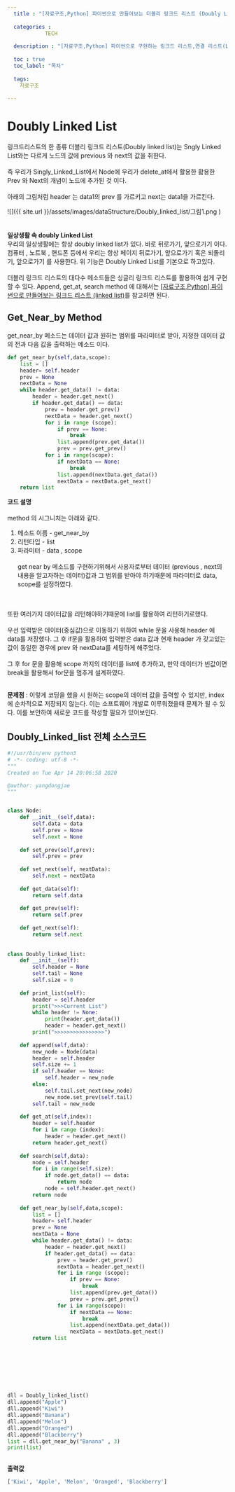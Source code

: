 ```yaml
---
  title : "[자료구조,Python] 파이썬으로 만들어보는 더블리 링크드 리스트 (Doubly Linked List), 연결 리스트"
    
  categories : 
            TECH
            
  description : "[자료구조,Python] 파이썬으로 구현하는 링크드 리스트,연결 리스트(Linked List) 자료구조"
        
  toc : true
  toc_label: "목차"
        
  tags:
    자료구조
            
--- 
```


#  Doubly Linked List
링크드리스트의 한 종류 더블리 링크드 리스트(Doubly linked list)는 Sngly Linked List와는 다르게 노드의 값에 previous 와 next의 값을 취한다. 
<br/>
<br/>
즉 우리가 Singly_Linked_List에서 Node에 우리가 delete_at에서 활용한 홤용한 Prev 와 Next의 개념이 노드에 추가된 것 이다. 
<br/>
<br/>
아래의 그림처럼 header 는  data1의 prev 를 가르키고 next는 data1을 가르킨다. 

![]({{ site.url }}/assets/images/dataStructure/Doubly_linked_list/그림1.png    )
<br/>
<br/>
<br/>
**일상생활 속 doubly Linked List**<br/>
우리의 일상생활에는 항상 doubly linked list가 있다. 바로 뒤로가기, 앞으로가기 이다. 컴퓨터 , 노트북 , 핸드폰 등에서 우리는 항상 페이지 뒤로가기, 앞으로가기 혹은 되돌리기, 앞으로가기 를 사용한다. 위 기능은 Doubly Linked List를 기본으로 하고있다. 
<br/>
<br/>
더블리 링크드 리스트의 대다수 메소드들은 싱글리 링크드 리스트를 활용하여 쉽게 구현할 수 있다.
Append, get_at, search method 에 대해서는 [[자료구조,Python] 파이썬으로 만들어보는 링크드 리스트 (linked list)](https://yangdongjae.github.io/자료구조/Linked_list/)를 참고하면 된다.

## Get_Near_by Method

get_near_by 메소드는 데이터 값과 원하는 범위를 파라미터로 받아, 지정한 데이터 값의 전과 다음 값을 출력하는 메소드 이다.

```python
def get_near_by(self,data,scope):
    list = [] 
    header= self.header
    prev = None
    nextData = None
    while header.get_data() != data:
        header = header.get_next()
        if header.get_data() == data:
            prev = header.get_prev()
            nextData = header.get_next()
            for i in range (scope):
                if prev == None:
                    break
                list.append(prev.get_data())
                prev = prev.get_prev()
            for i in range(scope):
                if nextData == None:
                    break
                list.append(nextData.get_data())
                nextData = nextData.get_next()
    return list
```
**코드 설명**
<br/>
<br/>
method 의 시그니처는  아래와 같다.
1. 메소드 이름 - get_near_by
2. 리턴타입 - list
3. 파라미터 - data , scope 
<br/><br/>
get near by 메소드를 구현하기위해서 사용자로부터 데이터 (previous , next의 내용을 알고자하는 데이터)값과 그 범위를 받아야 하기때문에 파라미터로 data, scope를 설정하였다.
<br/>
<br/>
또한 여러가지 데이터값을 리턴해야하기때문에 list를 활용하여 리턴하기로했다.
<br/>
<br/>
우선 입력받은 데이터(중심값)으로 이동하기 위하여 while 문을 사용해 header 에 data를 저장했다.
그 후 if문을 활용하여 입력받은 data 값과 현재 header 가 갖고있는 값이 동일한 경우에 prev 와 nextData를 세팅하게 해주었다.
<br/>
<br/>
그 후 for 문을 활용해 scope 까지의 데이터를 list에 추가하고, 만약 데이터가 빈값이면 break을 활용해서 for문을 멈추게 설계하였다.

<br/>
<br/>

**문제점** : 이렇게 코딩을 했을 시 원하는 scope의 데이터 값을 출력할 수 있지만, index에 순차적으로 저장되지 않는다. 이는 소프트웨어 개발로 이루워졌을때 문제가 될 수 있다. 이를 보안하여 새로운 코드를 작성할 필요가 있어보인다.

## Doubly_Linked_list 전체 소스코드
```python
#!/usr/bin/env python3
# -*- coding: utf-8 -*-
"""
Created on Tue Apr 14 20:06:58 2020

@author: yangdongjae
"""


class Node:
    def __init__(self,data):
        self.data = data
        self.prev = None
        self.next = None
    
    def set_prev(self,prev):
        self.prev = prev
        
    def set_next(self, nextData):
        self.next = nextData
        
    def get_data(self):
        return self.data
    
    def get_prev(self):
        return self.prev
    
    def get_next(self):
        return self.next
        
        
class Doubly_linked_list:
    def __init__(self):
        self.header = None
        self.tail = None
        self.size = 0
        
    def print_list(self):
        header = self.header
        print(">>>Current List")
        while header != None:
            print(header.get_data())
            header = header.get_next()
        print(">>>>>>>>>>>>>>>>")
        
    def append(self,data):
        new_node = Node(data)
        header = self.header
        self.size += 1
        if self.header == None:
            self.header = new_node
        else:
            self.tail.set_next(new_node)
            new_node.set_prev(self.tail)
        self.tail = new_node
         
    def get_at(self,index):
        header = self.header
        for i in range (index):
            header = header.get_next()
        return header.get_next()
    
    def search(self,data):
        node = self.header
        for i in range(self.size):
            if node.get_data() == data:
                return node
            node = self.header.get_next()
        return node
    
    def get_near_by(self,data,scope):
        list = [] 
        header= self.header
        prev = None
        nextData = None
        while header.get_data() != data:
            header = header.get_next()
            if header.get_data() == data:
                prev = header.get_prev()
                nextData = header.get_next()
                for i in range (scope):
                    if prev == None:
                        break
                    list.append(prev.get_data())
                    prev = prev.get_prev()
                for i in range(scope):
                    if nextData == None:
                        break
                    list.append(nextData.get_data())
                    nextData = nextData.get_next()
        return list

                
    

            
            
        

dll = Doubly_linked_list()
dll.append("Apple")
dll.append("Kiwi")
dll.append("Banana") 
dll.append("Melon")
dll.append("Oranged")
dll.append("Blackberry")   
list = dll.get_near_by("Banana" , 3)
print(list)
   
```
**출력값**
```python
['Kiwi', 'Apple', 'Melon', 'Oranged', 'Blackberry']
```




